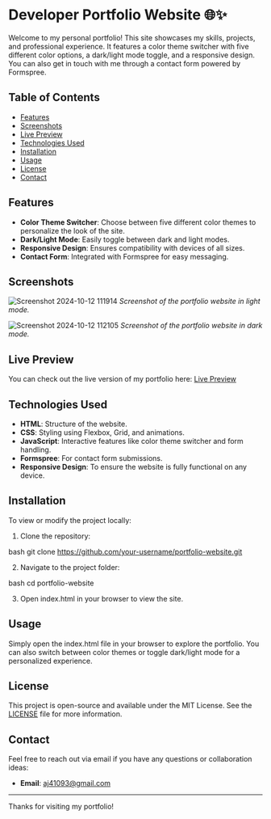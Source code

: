  # Developer Portfolio Website 🌐✨

Welcome to my personal portfolio! This site showcases my skills, projects, and professional experience. It features a color theme switcher with five different color options, a dark/light mode toggle, and a responsive design. You can also get in touch with me through a contact form powered by Formspree.

## Table of Contents

- [Features](#features)
- [Screenshots](#screenshots)
- [Live Preview](#live-preview)
- [Technologies Used](#technologies-used)
- [Installation](#installation)
- [Usage](#usage)
- [License](#license)
- [Contact](#contact)

## Features

- **Color Theme Switcher**: Choose between five different color themes to personalize the look of the site.
- **Dark/Light Mode**: Easily toggle between dark and light modes.
- **Responsive Design**: Ensures compatibility with devices of all sizes.
- **Contact Form**: Integrated with Formspree for easy messaging.

## Screenshots

![Screenshot 2024-10-12 111914](https://github.com/user-attachments/assets/9d0729f0-d114-48bf-bf7d-7d24862381d7)
*Screenshot of the portfolio website in light mode.*

![Screenshot 2024-10-12 112105](https://github.com/user-attachments/assets/68570e7f-886f-4245-ad62-580ff7d3e2b9)
*Screenshot of the portfolio website in dark mode.*

## Live Preview

You can check out the live version of my portfolio here: [Live Preview](https://ajaypatil.netlify.app/)

## Technologies Used

- **HTML**: Structure of the website.
- **CSS**: Styling using Flexbox, Grid, and animations.
- **JavaScript**: Interactive features like color theme switcher and form handling.
- **Formspree**: For contact form submissions.
- **Responsive Design**: To ensure the website is fully functional on any device.

## Installation

To view or modify the project locally:

1. Clone the repository:

   
bash
   git clone https://github.com/your-username/portfolio-website.git


2. Navigate to the project folder:

   
bash
   cd portfolio-website


3. Open index.html in your browser to view the site.

## Usage

Simply open the index.html file in your browser to explore the portfolio. You can also switch between color themes or toggle dark/light mode for a personalized experience.

## License

This project is open-source and available under the MIT License. See the [LICENSE](LICENSE) file for more information.

## Contact

Feel free to reach out via email if you have any questions or collaboration ideas:

- **Email**: aj41093@gmail.com

---

Thanks for visiting my portfolio!
